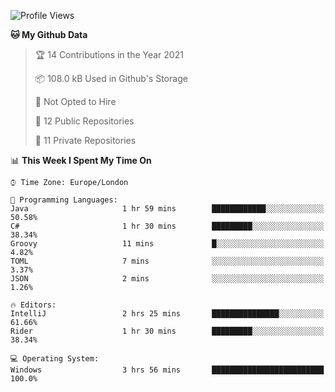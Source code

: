 <!--START_SECTION:waka-->
![Profile Views](http://img.shields.io/badge/Profile%20Views-0-blue)

**🐱 My Github Data** 

> 🏆 14 Contributions in the Year 2021
 > 
> 📦 108.0 kB Used in Github's Storage 
 > 
> 🚫 Not Opted to Hire
 > 
> 📜 12 Public Repositories 
 > 
> 🔑 11 Private Repositories  
 > 
📊 **This Week I Spent My Time On** 

```text
⌚︎ Time Zone: Europe/London

💬 Programming Languages: 
Java                     1 hr 59 mins        ████████████░░░░░░░░░░░░░   50.58% 
C#                       1 hr 30 mins        █████████░░░░░░░░░░░░░░░░   38.34% 
Groovy                   11 mins             █░░░░░░░░░░░░░░░░░░░░░░░░   4.82% 
TOML                     7 mins              ░░░░░░░░░░░░░░░░░░░░░░░░░   3.37% 
JSON                     2 mins              ░░░░░░░░░░░░░░░░░░░░░░░░░   1.26%

🔥 Editors: 
IntelliJ                 2 hrs 25 mins       ███████████████░░░░░░░░░░   61.66% 
Rider                    1 hr 30 mins        █████████░░░░░░░░░░░░░░░░   38.34%

💻 Operating System: 
Windows                  3 hrs 56 mins       █████████████████████████   100.0%

```


<!--END_SECTION:waka-->